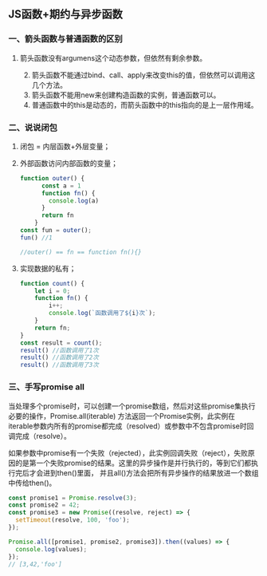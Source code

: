 ## JS函数+期约与异步函数

### 一、箭头函数与普通函数的区别

1. 箭头函数没有argumens这个动态参数，但依然有剩余参数。

 	2. 箭头函数不能通过bind、call、apply来改变this的值，但依然可以调用这几个方法。
 	3. 箭头函数不能用new来创建构造函数的实例，普通函数可以。
 	4. 普通函数中的this是动态的，而箭头函数中的this指向的是上一层作用域。

### 二、说说闭包

 1.  闭包 = 内层函数+外层变量；

 2.  外部函数访问内部函数的变量；

     ```javascript
     function outer() {
           const a = 1
           function fn() {
             console.log(a)
           }
           return fn
         }
     const fun = outer();
     fun() //1
     
     //outer() == fn == function fn(){}
     ```

3. 实现数据的私有；

   ```javascript
   function count() {
       let i = 0;
       function fn() {
           i++;
           console.log(`函数调用了${i}次`);
       }
       return fn;
   }
   const result = count();
   result() //函数调用了1次
   result() //函数调用了2次
   result() //函数调用了3次
   ```

### 三、手写promise all

​		当处理多个promise时，可以创建一个promise数组，然后对这些promise集执行必要的操作，Promise.all(iterable) 方法返回一个Promise实例，此实例在iterable参数内所有的promise都完成（resolved）或参数中不包含promise时回调完成（resolve）。

​		如果参数中promise有一个失败（rejected），此实例回调失败（reject），失败原因的是第一个失败promise的结果。这里的异步操作是并行执行的，等到它们都执行完后才会进到then()里面， 并且all()方法会把所有异步操作的结果放进一个数组中传给then()。

```javascript
const promise1 = Promise.resolve(3);
const promise2 = 42;
const promise3 = new Promise((resolve, reject) => {
  setTimeout(resolve, 100, 'foo');
});

Promise.all([promise1, promise2, promise3]).then((values) => {
  console.log(values);
});
// [3,42,'foo']
```



